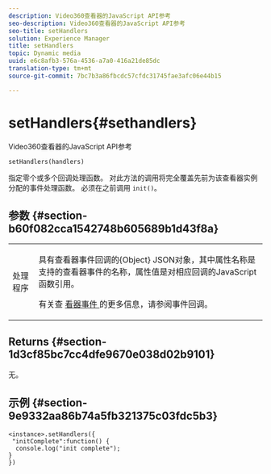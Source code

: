 ```yaml
---
description: Video360查看器的JavaScript API参考
seo-description: Video360查看器的JavaScript API参考
seo-title: setHandlers
solution: Experience Manager
title: setHandlers
topic: Dynamic media
uuid: e6c8afb3-576a-4536-a7a0-416a21de85dc
translation-type: tm+mt
source-git-commit: 7bc7b3a86fbcdc57cfdc31745fae3afc06e44b15

---
```



# setHandlers{#sethandlers}

Video360查看器的JavaScript API参考

`setHandlers(handlers)`

指定零个或多个回调处理函数。 对此方法的调用将完全覆盖先前为该查看器实例分配的事件处理函数。 必须在之前调用 `init()`。

## 参数 {#section-b60f082cca1542748b605689b1d43f8a}

<table id="table_98A620DAE2C340FA97BF7204AE023CC8"> 
 <tbody> 
  <tr> 
   <td colname="col1"> <p> <span class="codeph"> <span class="varname"> 处理程序 </span></span> </p> </td> 
   <td colname="col2"> <p> <span class="codeph"> 具有查看器事件回调的{Object} </span> JSON对象，其中属性名称是支持的查看器事件的名称，属性值是对相应回调的JavaScript函数引用。 </p> <p>有关查 <a href="../../../c-html5-aem-asset-viewers/c-html5-aem-video360/c-html5-aem-video360-event-callbacks.md#concept-66d5996f2b1b44cab3d5264cda5c50cd" format="dita" scope="local"> 看器事件 </a> 的更多信息，请参阅事件回调。 </p> </td> 
  </tr> 
 </tbody> 
</table>

## Returns {#section-1d3cf85bc7cc4dfe9670e038d02b9101}

无。

## 示例 {#section-9e9332aa86b74a5fb321375c03fdc5b3}

```
<instance>.setHandlers({ 
 "initComplete":function() { 
  console.log("init complete"); 
} 
})
```

